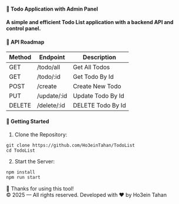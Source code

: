 #### 📌 Todo Application with Admin Panel
#### A simple and efficient Todo List application with a backend API and control panel.

#### 🧭 API Roadmap

| Method | Endpoint                     | Description                                          |
| ------ | ------------------------ | ------------------------------------------------ |
| GET    | /todo/all                |  Get All Todos                                   |
| GET    | /todo/:id                |  Get Todo By Id                                  |
| POST   | /create                  |  Create New Todo                                 |
| PUT    | /update/:id              |  Update Todo By Id                               |
| DELETE | /delete/:id              |  DELETE Todo By Id                               |

#### 🚀 Getting Started

1. Clone the Repository:
``` git 
git clone https://github.com/Ho3einTahan/TodoList
cd TodoList
```

2. Start the Server:
``` javascript
npm install
npm run start
```

🙏 Thanks for using this tool!
<br>
© 2025 — All rights reserved. Developed with ❤️ by Ho3ein Tahan